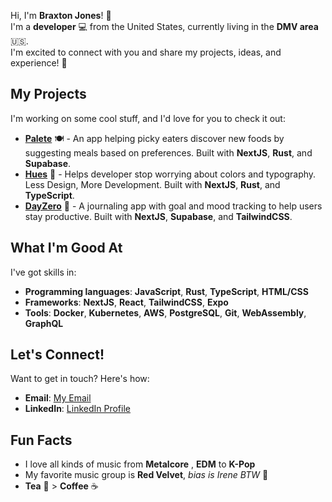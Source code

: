 Hi, I'm **Braxton Jones**! 👋  
I'm a **developer** 💻 from the United States, currently living in the **DMV area** 🇺🇸.  
I'm excited to connect with you and share my projects, ideas, and experience! 🚀

## My Projects  
I'm working on some cool stuff, and I'd love for you to check it out:  
* [**Palete**](https://palete.vercel.app/) 🍽️ - An app helping picky eaters discover new foods by suggesting meals based on preferences. Built with **NextJS**, **Rust**, and **Supabase**.
* [**Hues**](https://pickrypt.netlify.app/) 🎨 - Helps developer stop worrying about colors and typography. Less Design, More Development. Built with **NextJS**, **Rust**, and **TypeScript**.  
* [**DayZero**](https://dayzero-ttsl.netlify.app/) 📖 - A journaling app with goal and mood tracking to help users stay productive. Built with **NextJS**, **Supabase**, and **TailwindCSS**. 

## What I'm Good At  
I've got skills in:  
* **Programming languages**: **JavaScript**, **Rust**, **TypeScript**, **HTML/CSS**  
* **Frameworks**: **NextJS**, **React**, **TailwindCSS**, **Expo**  
* **Tools**: **Docker**, **Kubernetes**, **AWS**, **PostgreSQL**, **Git**, **WebAssembly**, **GraphQL**

## Let's Connect!  
Want to get in touch? Here's how:  
* **Email**: [My Email](mailto:braxtonjonesdev@gmail.com) 
* **LinkedIn**: [LinkedIn Profile](https://www.linkedin.com/in/brxjonesdev/) 

## Fun Facts  
* I love all kinds of music from **Metalcore** , **EDM** to **K-Pop**
* My favorite music group is **Red Velvet**, *bias is Irene BTW* 💖  
* **Tea** 🍵 > **Coffee** ☕  
